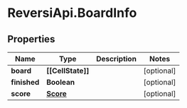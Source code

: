 # ReversiApi.BoardInfo

## Properties

Name | Type | Description | Notes
------------ | ------------- | ------------- | -------------
**board** | **[[CellState]]** |  | [optional] 
**finished** | **Boolean** |  | [optional] 
**score** | [**Score**](Score.md) |  | [optional] 


